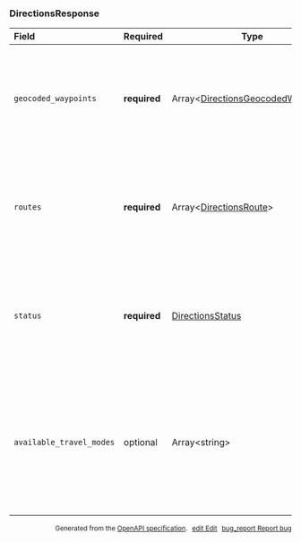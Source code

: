 <!--- This is a generated file, do not edit! -->
<!--- [START maps_http_schema_directionsresponse] -->
<h3 class="schema-object" id="DirectionsResponse">DirectionsResponse</h3>

| Field                    | Required     | Type                                                                                                | Description                                                                                                                                                                                                                                                                                                                                                         |
| :----------------------- | ------------ | --------------------------------------------------------------------------------------------------- | ------------------------------------------------------------------------------------------------------------------------------------------------------------------------------------------------------------------------------------------------------------------------------------------------------------------------------------------------------------------- |
| `geocoded_waypoints`     | **required** | Array&lt;[DirectionsGeocodedWaypoint](#DirectionsGeocodedWaypoint "DirectionsGeocodedWaypoint")&gt; | <div class="ref-property-description"><p>Contains an array with details about the geocoding of origin, destination and waypoints.</p><p>See <a href="#DirectionsGeocodedWaypoint">DirectionsGeocodedWaypoint</a> for more information.</div>                                                                                                                        |
| `routes`                 | **required** | Array&lt;[DirectionsRoute](#DirectionsRoute "DirectionsRoute")&gt;                                  | <div class="ref-property-description"><p>Contains an array of routes from the origin to the destination. See Routes below. Routes consist of nested Legs and Steps.</p><p>See <a href="#DirectionsRoute">DirectionsRoute</a> for more information.</div>                                                                                                            |
| `status`                 | **required** | [DirectionsStatus](#DirectionsStatus "DirectionsStatus")                                            | <div class="ref-property-description"><p>Contains the status of the request, and may contain debugging information to help you track down why the request failed.</p><p>See <a href="#DirectionsStatus">DirectionsStatus</a> for more information.</div>                                                                                                            |
| `available_travel_modes` | optional     | Array&lt;string&gt;                                                                                 | <div class="nonref-property-description"><p>Contains an array of available travel modes. This field is returned when a request specifies a travel mode and gets no results. The array contains the available travel modes in the countries of the given set of waypoints. This field is not returned if one or more of the waypoints are 'via waypoints'.</p></div> |

<p style="text-align: right; font-size: smaller;">Generated from the <a class="gc-analytics-event" data-category="GMP" data-label="openapi-github" href="https://github.com/googlemaps/openapi-specification" title="Google Maps Platform OpenAPI Specification" class="external">OpenAPI specification</a>.
<a class="gc-analytics-event" data-category="GMP" data-label="openapi-github-maps-http-schema-directionsresponse" data-action="edit" style="margin-left: 5px;" href="https://github.com/googlemaps/openapi-specification/blob/main/specification/schemas/DirectionsResponse.yml" title="Edit on GitHub"><span class="material-icons">edit</span> Edit</a>
<a class="gc-analytics-event" data-category="GMP" data-label="openapi-github-maps-http-schema-directionsresponse" data-action="bug" style="margin-left: 5px;" href="https://github.com/googlemaps/openapi-specification/issues/new?assignees=&labels=type%3A+bug%2C+triage+me&template=bug_report.md&title=[schemas] Bug - DirectionsResponse" title="File bug for schemas on GitHub"><span class="material-icons">bug_report</span> Report bug</a>
</p>

<!--- [END maps_http_schema_directionsresponse] -->
